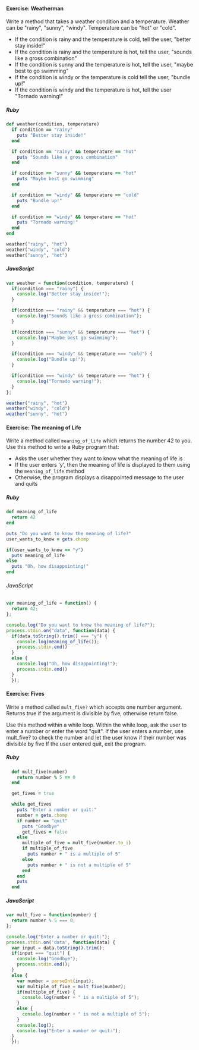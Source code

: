 #### Exercise: Weatherman
Write a method that takes a weather condition and a temperature. Weather can be "rainy", "sunny", "windy". Temperature can be "hot" or "cold".

- If the condition is rainy and the temperature is cold, tell the user, "better stay inside!"
- If the condition is rainy and the temperature is hot, tell the user, "sounds like a gross combination"
- If the condition is sunny and the temperature is hot, tell the user, "maybe best to go swimming"
- If the condition is windy or the temperature is cold tell the user, "bundle up!"
- If the condition is windy and the temperature is hot, tell the user "Tornado warning!"

##### Ruby
```rb
def weather(condition, temperature)
  if condition == "rainy"
    puts "Better stay inside!"
  end

  if condition == "rainy" && temperature == "hot"
    puts "Sounds like a gross combination"
  end

  if condition == "sunny" && temperature == "hot"
    puts "Maybe best go swimming"
  end

  if condition == "windy" && temperature == "cold"
    puts "Bundle up!"
  end

  if condition == "windy" && temperature == "hot"
    puts "Tornado warning!"
  end
end

weather("rainy", "hot")
weather("windy", "cold")
weather("sunny", "hot")
```
##### JavaScript
```js
var weather = function(condition, temperature) {
  if(condition === "rainy") {
    console.log("Better stay inside!");
  }

  if(condition === "rainy" && temperature === "hot") {
    console.log("Sounds like a gross combination");
  }

  if(condition === "sunny" && temperature === "hot") {
    console.log("Maybe best go swimming");
  }

  if(condition === "windy" && temperature === "cold") {
    console.log("Bundle up!");
  }

  if(condition === "windy" && temperature === "hot") {
    console.log("Tornado warning!");
  }
};

weather("rainy", "hot")
weather("windy", "cold")
weather("sunny", "hot")
```

#### Exercise: The meaning of Life
Write a method called `meaning_of_life` which returns the number 42 to you.  
Use this method to write a Ruby program that:
- Asks the user whether they want to know what the meaning of life is
- If the user enters 'y', then the meaning of life is displayed to them using the `meaning_of_life` method
- Otherwise, the program displays a disappointed message to the user and quits

##### Ruby
```rb
def meaning_of_life
  return 42
end

puts "Do you want to know the meaning of life?"
user_wants_to_know = gets.chomp

if(user_wants_to_know == "y")
  puts meaning_of_life
else
  puts "Oh, how disappointing!"
end
```

###### JavaScript
```js
var meaning_of_life = function() {
  return 42;
};

console.log("Do you want to know the meaning of life?");
process.stdin.on("data", function(data) {
  if(data.toString().trim() === "y") {
    console.log(meaning_of_life());
    process.stdin.end()
  }
  else {
    console.log("Oh, how disappointing!");
    process.stdin.end()
  }
  });

```
#### Exercise: Fives  
  Write a method called `mult_five?` which accepts one number argument.
  Returns true if the argument is divisible by five, otherwise return false.  

  Use this method within a while loop. Within the while loop, ask the user to enter a number or enter the word "quit".  If the user enters a number, use mult_five? to check the number and let the user know if their number was divisible by five
  If the user entered quit, exit the program.  

##### Ruby

```ruby
  def mult_five(number)
    return number % 5 == 0
  end

  get_fives = true

  while get_fives
    puts "Enter a number or quit:"
    number = gets.chomp
    if number == "quit"
      puts "Goodbye"
      get_fives = false
    else
      multiple_of_five = mult_five(number.to_i)
      if multiple_of_five
        puts number + " is a multiple of 5"
      else
        puts number + " is not a multiple of 5"
      end
    end
    puts
  end
```

##### JavaScript
  ```js
  var mult_five = function(number) {
    return number % 5 === 0;
  };

  console.log("Enter a number or quit:");
  process.stdin.on('data', function(data) {
    var input = data.toString().trim();
    if(input === "quit") {
      console.log("Goodbye");
      process.stdin.end();
    }
    else {
      var number = parseInt(input);
      var multiple_of_five = mult_five(number);
      if(multiple_of_five) {
        console.log(number + " is a multiple of 5");
      }
      else {
        console.log(number + " is not a multiple of 5");
      }
      console.log();
      console.log("Enter a number or quit:");
    }
    });
```
